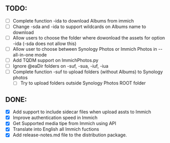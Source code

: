 ## TODO:

- [ ] Complete function -ida to download Albums from immich
- [ ] Change -sda and -ida to support wildcards on Albums name to download
- [ ] Allow users to choose the folder where dowonload the assets for option -ida (-sda does not allow this)
- [ ] Allow user to choose between Synology Photos or Immich Photos in --all-in-one mode
- [ ] Add TQDM support on ImmichPhotos.py
- [ ] Ignore @eaDir folders on -suf, -sua, -iuf, -iua
- [ ] Complete function -suf to upload folders (without Albums) to Synology photos
  - [ ] Try to upload folders outside Synology Photos ROOT folder

## DONE:
- [x] Add support to include sidecar files when upload assts to Immich
- [x] Improve authentication speed in Immich
- [x] Get Supported media tipe from Immich using API
- [x] Translate into English all Immich fuctions
- [x] Add release-notes.md file to the distribution package.
